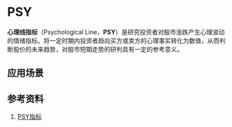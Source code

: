 # PSY
**心理线指标**（Psychological Line，**PSY**）是研究投资者对股市涨跌产生心理波动的情绪指标。将一定时期内投资者趋向买方或卖方的心理事实转化为数值，从而判断股价的未来趋势，对股市短期走势的研判具有一定的参考意义。



## 应用场景

## 参考资料
1. [PSY指标](http://baike.baidu.com/item/PSY指标)
